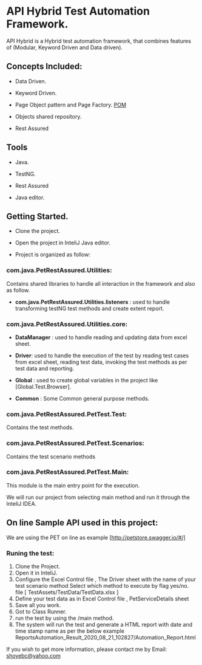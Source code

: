 # API Hybrid Test Automation Framework.

API Hybrid is a Hybrid test automation framework, that combines features of (Modular, Keyword Driven and Data driven).

## Concepts Included:

* Data Driven.

* Keyword Driven.

* Page Object pattern and Page Factory.  [POM ](https://www.guru99.com/page-object-model-pom-page-factory-in-selenium-ultimate-guide.html)

* Objects shared repository.

* Rest Assured

## Tools

* Java. 

* TestNG.

* Rest Assured

* Java editor.



## Getting Started.

* Clone the project. 

* Open the project in InteliJ Java editor. 

* Project is organized as follow:

### **com.java.PetRestAssured.Utilities**:
Contains shared libraries to handle all interaction in the framework and also as follow.

 * **com.java.PetRestAssured.Utilities.listeners** : used to handle transforming testNG test methods and create extent report.

### **com.java.PetRestAssured.Utilities.core**:

 * **DataManager** : used to handle reading and updating data from excel sheet.

 * **Driver**: used to handle the execution of the test by reading test cases from excel sheet, reading test data, invoking the test methods as per test data and reporting.

 * **Global** : used to create global variables in the project like [Global.Test.Browser].

* **Common** : Some Common general purpose methods.

### **com.java.PetRestAssured.PetTest.Test**:
Contains the test methods.

### **com.java.PetRestAssured.PetTest.Scenarios**:
Contains the test scenario methods 

### **com.java.PetRestAssured.PetTest.Main**:
This module is the main entry point for the execution.

We will run our project from selecting main method and run it through the InteliJ IDEA.


## On line Sample API used in this project:
We are using the PET on line as example [http://petstore.swagger.io/#/] 


### Runing the test:

 1. Clone the Project.
 2. Open it in InteliJ.
 3. Configure the Excel Control file , The Driver sheet with the name of your test scenario method Select which method to execute by flag yes/no.  file [ TestAssets/TestData/TestData.xlsx ]
 4. Define your test data as in Excel Control file , PetServiceDetails sheet 
 5. Save all you work.
 6. Got to Class Runner.
 8. run the test by using the /main method.
 9. The system will run the test and generate a HTML report with date and time stamp name as per the below example
 ReportsAutomation_Result_2020_08_21_102827/Automation_Report.html
 

If you wish to get more information, please contact me by Email: shoyebc@yahoo.com